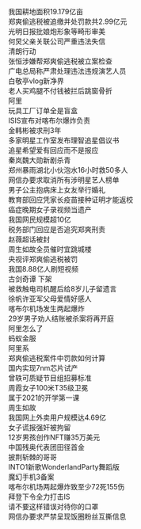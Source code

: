 我国耕地面积19.179亿亩  
郑爽偷逃税被追缴并处罚款共2.99亿元  
光明日报批娘炮形象等畸形审美  
何炅父亲关联公司严重违法失信  
清朗行动  
张恒涉嫌帮郑爽偷逃税被立案检查  
广电总局称严肃处理违法违规演艺人员  
白敬亭vlog新净界  
老人买鸡腿不付钱被拦后跳窗骨折  
阿里  
玩具工厂订单全是盲盒  
ISIS宣布对喀布尔爆炸负责  
金韩彬被求刑3年  
多家明星工作室发布理智追星倡议书  
追星希望爱有回应而不是报应  
秦岚魏大勋新剧杀青  
郑州暴雨湖北小伙泡水16小时救50多人  
网信办要求取消所有涉明星艺人榜单  
男子公主抱病床上女友举行婚礼  
教育部回应凭家长疫苗接种证明才能返校  
癌症晚期女子录视频当遗产  
我国网民规模超10亿  
税务部门回应是否追究郑爽刑责  
赵薇超话被封  
周生如故全员催时宜跳城楼  
央视评郑爽偷逃税被罚  
我国8.88亿人刷短视频  
古剑奇谭 下架  
被救触电司机醒后给8岁儿子留遗言  
徐帆许亚军父母爱情好感人  
喀布尔机场发生两起爆炸  
29岁男子劝人结账被杀案将再开庭  
阿里怎么了  
蚂蚁金服  
阿里系  
郑爽偷逃税案件中罚款如何计算  
国内实现7nm芯片试产  
曾轶可质疑节目组招募标准  
周霞女子100米T35级卫冕  
属于2021的开学第一课  
周生如故  
我国网上外卖用户规模达4.69亿  
女子谎报强奸被拘留  
12岁男孩创作NFT赚35万美元  
中国残奥代表团田径首金  
披荆斩棘的哥哥  
INTO1新歌WonderlandParty舞蹈版  
魔幻手机3备案  
喀布尔机场两起爆炸致至少72死155伤  
拜登下令全力打击IS  
请不要这样错误对待你的口罩  
网信办要求严禁呈现饭圈粉丝互撕信息  
